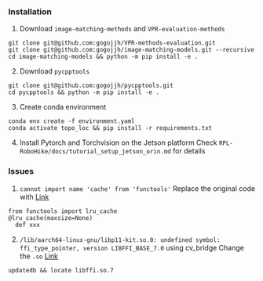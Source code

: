 ### Installation

1. Download ```image-matching-methods``` and ```VPR-evaluation-methods```
```
git clone git@github.com:gogojjh/VPR-methods-evaluation.git
git clone git@github.com:gogojjh/image-matching-models.git --recursive
cd image-matching-models && python -m pip install -e .
```

2. Download ```pycpptools```
```
git clone git@github.com:gogojjh/pycpptools.git
cd pycpptools && python -m pip install -e .
```

3. Create conda environment
```
conda env create -f environment.yaml
conda activate topo_loc && pip install -r requirements.txt
```

4. Install Pytorch and Torchvision on the Jetson platform
Check ```RPL-RoboHike/docs/tutorial_setup_jetson_orin.md``` for details

<!-- 4. (Not used) Check CUDA version and install correct torch [link](https://pytorch.org/get-started/previous-versions/) nad [link](https://pytorch.org/get-started/locally/)
```
nvcc -V
# CUDA 10.2
pip install torch==1.9.1+cu102 torchvision==0.10.1+cu102 torchaudio==0.9.1 -f https://download.pytorch.org/whl/torch_stable.html
# CUDA 11.3
pip install torch==1.11.0+cu113 torchvision==0.12.0+cu113 torchaudio==0.11.0 --extra-index-url https://download.pytorch.org/whl/cu113
# CUDA 11.8
pip install torch torchvision torchaudio --index-url https://download.pytorch.org/whl/cu118
# conda install pytorch==2.3.0 torchvision==0.18.0 torchaudio==2.3.0 pytorch-cuda=11.8 -c pytorch -c nvidia
``` -->

<!-- 1. ```export PYTHONPATH=$PYTHONPATH:~/robohike_ws/src``` -->

### Issues
1. ```cannot import name 'cache' from 'functools'```
Replace the original code with [Link](https://stackoverflow.com/questions/66846743/importerror-cannot-import-name-cache-from-functools)
```shell script
from functools import lru_cache
@lru_cache(maxsize=None)
  def xxx
```
2. ```/lib/aarch64-linux-gnu/libp11-kit.so.0: undefined symbol: ffi_type_pointer, version LIBFFI_BASE_7.0``` using cv_bridge
Change the ```.so``` [Link](https://blog.csdn.net/qq_38606680/article/details/129118491)
```
updatedb && locate libffi.so.7

```
